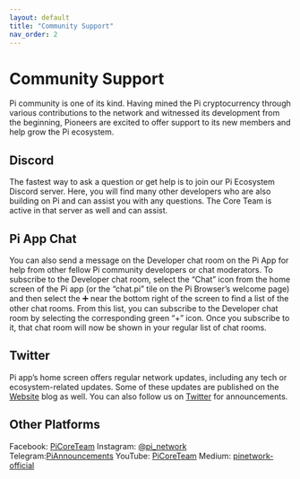 ```yaml
---
layout: default
title: "Community Support"
nav_order: 2
---
```


# Community Support
Pi community is one of its kind. Having mined the Pi cryptocurrency through various contributions to the network and witnessed its development from the beginning, Pioneers are excited to offer support to its new members and help grow the Pi ecosystem. 

## Discord
The fastest way to ask a question or get help is to join our Pi Ecosystem Discord server. Here, you will find many other developers who are also building on Pi and can assist you with any questions. The Core Team is active in that server as well and can assist.

## Pi App Chat
You can also send a message on the Developer chat room on the Pi App for help from other fellow Pi community developers or chat moderators. To subscribe to the Developer chat room, select the “Chat” icon from the home screen of the Pi app (or the “chat.pi” tile on the Pi Browser’s welcome page) and then select the ➕ near the bottom right of the screen to find a list of the other chat rooms. From this list, you can subscribe to the Developer chat room by selecting the corresponding green “+” icon. Once you subscribe to it, that chat room will now be shown in your regular list of chat rooms.

## Twitter
Pi app’s home screen offers regular network updates, including any tech or ecosystem-related updates. Some of these updates are published on the [Website](https://minepi.com/blog) blog as well. You can also follow us on  [Twitter](https://twitter.com/PiCoreTeam) for announcements. 

## Other Platforms
Facebook: [PiCoreTeam](https://www.facebook.com/PiCoreTeam) 
Instagram: [@pi_network](https://www.instagram.com/pi_network) 
Telegram:[PiAnnouncements](https://t.me/PiAnnouncements)
YouTube: [PiCoreTeam](https://www.youtube.com/c/PiCoreTeam)
Medium: [pinetwork-official](https://pinetwork-official.medium.com)